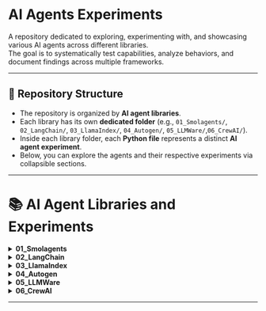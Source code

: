 # AI Agents Experiments

A repository dedicated to exploring, experimenting with, and showcasing various AI agents across different libraries.  
The goal is to systematically test capabilities, analyze behaviors, and document findings across multiple frameworks.

---

## 🚀 Repository Structure

- The repository is organized by **AI agent libraries**.
- Each library has its own **dedicated folder** (e.g., `01_Smolagents/`, `02_LangChain/`, `03_LlamaIndex/`, `04_Autogen/`, `05_LLMWare/`,`06_CrewAI/`).
- Inside each library folder, each **Python file** represents a distinct **AI agent experiment**.
- Below, you can explore the agents and their respective experiments via collapsible sections.

---

# 📚 AI Agent Libraries and Experiments

<details>
  <summary><strong>01_Smolagents</strong></summary>

  <details>
    <summary><code>01_smolagents_code_agent</code></summary>

| Prompt | Results/Observations |
|:---|:---|
| Write user requirements for AI-Powered Phishing Detection & Training Tool | Successfully generates professional requirements. |
| Prompt with memory retention | Not tested yet. |

  </details>

</details>

<details>
  <summary><strong>02_LangChain</strong></summary>


</details>

<details>
  <summary><strong>03_LlamaIndex</strong></summary>



</details>

<details>
  <summary><strong>04_Autogen</strong></summary>

</details>

<details>
  <summary><strong>05_LLMWare</strong></summary>

</details>

<details>
  <summary><strong>06_CrewAI</strong></summary>

</details>

---